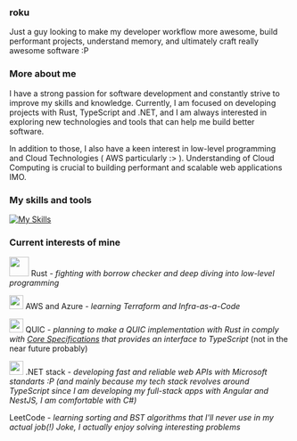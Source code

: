 ### roku

Just a guy looking to make my developer workflow more awesome, build performant
projects, understand memory, and ultimately craft really awesome software :P

### More about me
I have a strong passion for software development and constantly strive to improve my skills and knowledge. Currently, I am focused on developing projects with Rust, TypeScript and .NET, and I am always interested in exploring new technologies and tools that can help me build better software.

In addition to those, I also have a keen interest in low-level programming and Cloud Technologies ( AWS particularly :> ). Understanding of Cloud Computing is crucial to building performant and scalable web applications IMO.

### My skills and tools
[![My Skills](https://skillicons.dev/icons?i=rust,actix,aws,ts,js,rxjs,nest,deno,nginx,rabbitmq,redis,kafka,cs,dotnet,angular,scss,git,docker,k8s,postgres,mysql,bash,linux,prisma,go)](https://skillicons.dev)


### Current interests of mine
<img src="https://upload.wikimedia.org/wikipedia/commons/thumb/0/0f/Original_Ferris.svg/2560px-Original_Ferris.svg.png" width="35"/> Rust - *fighting with borrow checker and deep diving into low-level programming*

<img src="https://cdn.iconscout.com/icon/free/png-512/aws-282739.png?f=avif&w=256" width="25"/> AWS and Azure - *learning Terraform and Infra-as-a-Code*

<img src="https://avatars.githubusercontent.com/u/22631371?s=280&v=4" width="25"/> QUIC - *planning to make a QUIC implementation with Rust in comply with [Core Specifications](https://www.chromium.org/quic/) that provides an interface to TypeScript* (not in the near future probably)

<img src="https://seeklogo.com/images/C/c-sharp-c-logo-02F17714BA-seeklogo.com.png" width="25"/> .NET stack - *developing fast and reliable web APIs with Microsoft standarts :P (and mainly because my tech stack revolves around TypeScript since I am developing my full-stack apps with Angular and NestJS, I am comfortable with C#)*

LeetCode - *learning sorting and BST algorithms that I'll never use in my actual job(!) Joke, I actually enjoy solving interesting problems*
